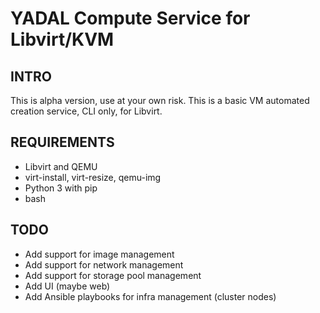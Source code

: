 # YADAL Compute Service for Libvirt/KVM

## INTRO

This is alpha version, use at your own risk.
This is a basic VM automated creation service, CLI only, for Libvirt.

## REQUIREMENTS

* Libvirt and QEMU
* virt-install, virt-resize, qemu-img
* Python 3 with pip
* bash

## TODO

- Add support for image management
- Add support for network  management
- Add support for storage pool management
- Add UI (maybe web)
- Add Ansible playbooks for infra management (cluster nodes)
